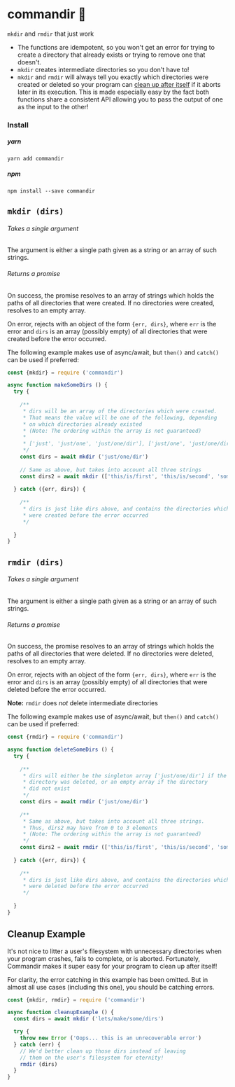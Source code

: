 # commandir :open_file_folder:

`mkdir` and `rmdir` that just work

- The functions are idempotent, so you won't get an error for trying to create a directory that already exists or trying to remove one that doesn't.
- `mkdir` creates intermediate directories so you don't have to!
- `mkdir` and `rmdir` will always tell you exactly which directories were created or deleted so your program can [clean up after itself](https://github.com/fvgs/commandir#cleanup-example) if it aborts later in its execution. This is made especially easy by the fact both functions share a consistent API allowing you to pass the output of one as the input to the other!

### Install
##### yarn
```
yarn add commandir
```
##### npm
```
npm install --save commandir
```

## `mkdir (dirs)`
###### Takes a single argument
The argument is either a single path given as a string or an array of such strings.

###### Returns a promise
On success, the promise resolves to an array of strings which holds the paths of all directories that were created. If no directories were created, resolves to an empty array.

On error, rejects with an object of the form `{err, dirs}`, where `err` is the error and `dirs` is an array (possibly empty) of all directories that were created before the error occurred.

The following example makes use of async/await, but `then()` and `catch()` can be used if preferred:

```javascript
const {mkdir} = require ('commandir')

async function makeSomeDirs () {
  try {
  
    /**
     * dirs will be an array of the directories which were created.
     * That means the value will be one of the following, depending
     * on which directories already existed
     * (Note: The ordering within the array is not guaranteed)
     *
     * ['just', 'just/one', 'just/one/dir'], ['just/one', 'just/one/dir'], ['just/one/dir'], []
     */
    const dirs = await mkdir ('just/one/dir')
    
    // Same as above, but takes into account all three strings
    const dirs2 = await mkdir (['this/is/first', 'this/is/second', 'something/else'])
    
  } catch ({err, dirs}) {
  
    /**
     * dirs is just like dirs above, and contains the directories which
     * were created before the error occurred
     */
     
  }
}
```

## `rmdir (dirs)`
###### Takes a single argument
The argument is either a single path given as a string or an array of such strings.

###### Returns a promise
On success, the promise resolves to an array of strings which holds the paths of all directories that were deleted. If no directories were deleted, resolves to an empty array.

On error, rejects with an object of the form `{err, dirs}`, where `err` is the error and `dirs` is an array (possibly empty) of all directories that were deleted before the error occurred.

**Note:** `rmdir` does *not* delete intermediate directories

The following example makes use of async/await, but `then()` and `catch()` can be used if preferred:

```javascript
const {rmdir} = require ('commandir')

async function deleteSomeDirs () {
  try {
  
    /**
     * dirs will either be the singleton array ['just/one/dir'] if the
     * directory was deleted, or an empty array if the directory
     * did not exist
     */
    const dirs = await rmdir ('just/one/dir')
    
    /**
     * Same as above, but takes into account all three strings.
     * Thus, dirs2 may have from 0 to 3 elements
     * (Note: The ordering within the array is not guaranteed)
     */
    const dirs2 = await rmdir (['this/is/first', 'this/is/second', 'something/else'])
    
  } catch ({err, dirs}) {
  
    /**
     * dirs is just like dirs above, and contains the directories which
     * were deleted before the error occurred
     */
     
  }
}
```

## Cleanup Example
It's not nice to litter a user's filesystem with unnecessary directories when your program crashes, fails to complete, or is aborted. Fortunately, Commandir makes it super easy for your program to clean up after itself!

For clarity, the error catching in this example has been omitted. But in almost all use cases (including this one), you should be catching errors.

```javascript
const {mkdir, rmdir} = require ('commandir')

async function cleanupExample () {
  const dirs = await mkdir ('lets/make/some/dirs')

  try {
    throw new Error ('Oops... this is an unrecoverable error')
  } catch (err) {
    // We'd better clean up those dirs instead of leaving
    // them on the user's filesystem for eternity!
    rmdir (dirs)
  }
}
```

